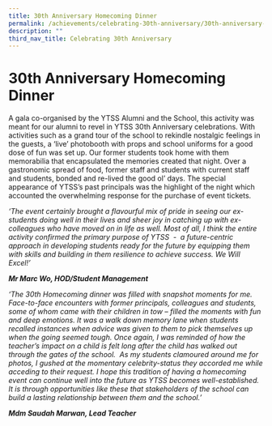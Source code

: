 ```yaml
---
title: 30th Anniversary Homecoming Dinner
permalink: /achievements/celebrating-30th-anniversary/30th-anniversary-homecoming-dinner/
description: ""
third_nav_title: Celebrating 30th Anniversary
---
```

# **30th Anniversary Homecoming Dinner**

  

A gala co-organised by the YTSS Alumni and the School, this activity was meant for our alumni to revel in YTSS 30th Anniversary celebrations. With activities such as a grand tour of the school to rekindle nostalgic feelings in the guests, a ‘live’ photobooth with props and school uniforms for a good dose of fun was set up. Our former students took home with them memorabilia that encapsulated the memories created that night. Over a gastronomic spread of food, former staff and students with current staff and students, bonded and re-lived the good ol’ days. The special appearance of YTSS’s past principals was the highlight of the night which accounted the overwhelming response for the purchase of event tickets.
  

_‘The event certainly brought a flavourful mix of pride in seeing our ex-students doing well in their lives and sheer joy in catching up with ex-colleagues who have moved on in life as well. Most of all, I think the entire activity confirmed the primary purpose of YTSS  -  a future-centric approach in developing students ready for the future by equipping them with skills and building in them resilience to achieve success. We Will Excel!’_   

**_Mr Marc Wo, HOD/Student Management_**

_‘The 30th Homecoming dinner was filled with snapshot moments for me. Face-to-face encounters with former principals, colleagues and students, some of whom came with their children in tow – filled the moments with fun and deep emotions. It was a walk down memory lane when students recalled instances when advice was given to them to pick themselves up when the going seemed tough. Once again, I was reminded of how the teacher’s impact on a child is felt long after the child has walked out through the gates of the school.  As my students clamoured around me for photos, I gushed at the momentary celebrity-status they accorded me while acceding to their request. I hope this tradition of having a homecoming event can continue well into the future as YTSS becomes well-established. It is through opportunities like these that stakeholders of the school can build a lasting relationship between them and the school.’_ 

**_Mdm Saudah Marwan, Lead Teacher_**